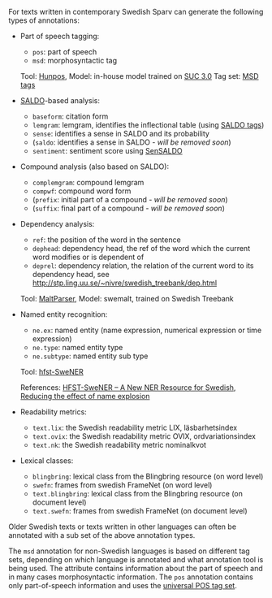 
For texts written in contemporary Swedish Sparv can generate the following types of annotations:

* Part of speech tagging:
    * `pos`: part of speech
    * `msd`: morphosyntactic tag

    Tool: [Hunpos](http://code.google.com/p/hunpos/),
    Model: in-house model trained on [SUC 3.0](/en/resources/suc3)
    Tag set: [MSD tags](https://spraakbanken.gu.se/korp/markup/msdtags.html)


* [SALDO](/en/resources/saldo)-based analysis:
    * `baseform`: citation form
    * `lemgram`: lemgram, identifies the inflectional table (using [SALDO tags](https://spraakbanken.gu.se/eng/research/saldo/tagset))
    * `sense`: identifies a sense in SALDO and its probability
    * (`saldo`: identifies a sense in SALDO - *will be removed soon*)
    * `sentiment`: sentiment score using [SenSALDO](/resurser/sensaldo)


* Compound analysis (also based on SALDO):
    * `complemgram`: compound lemgram
    * `compwf`: compound word form
    * (`prefix`: initial part of a compound - *will be removed soon*)
    * (`suffix`: final part of a compound - *will be removed soon*)


* Dependency analysis:
    * `ref`: the position of the word in the sentence
    * `dephead`: dependency head, the ref of the word which the current word modifies or is dependent of
    * `deprel`: dependency relation, the relation of the current word to its dependency head, see http://stp.ling.uu.se/~nivre/swedish_treebank/dep.html

    Tool: [MaltParser](http://www.maltparser.org/download.html),
    Model: swemalt, trained on Swedish Treebank


* Named entity recognition:
    * `ne.ex`: named entity (name expression, numerical expression or time expression)
    * `ne.type`: named entity type
    * `ne.subtype`: named entity sub type

    Tool: [hfst-SweNER](http://www.ling.helsinki.fi/users/janiemi/finclarin/ner/hfst-swener-0.9.3.tgz)

    References: [HFST-SweNER – A New NER Resource for Swedish](http://www.lrec-conf.org/proceedings/lrec2014/pdf/391_Paper.pdf), [Reducing the effect of name explosion](http://demo.spraakdata.gu.se/svedk/pbl/kokkinakisBNER.pdf)

* Readability metrics:
    * `text.lix`: the Swedish readability metric LIX, läsbarhetsindex
    * `text.ovix`: the Swedish readability metric OVIX, ordvariationsindex
    * `text.nk`: the Swedish readability metric nominalkvot


* Lexical classes:
    * `blingbring`: lexical class from the Blingbring resource (on word level)
    * `swefn`: frames from swedish FrameNet (on word level)
    * `text.blingbring`: lexical class from the Blingbring resource (on document level)
    * `text.swefn`: frames from swedish FrameNet (on document level)


Older Swedish texts or texts written in other languages can often be annotated
with a sub set of the above annotation types.

The `msd` annotation for non-Swedish languages is based on different tag sets,
depending on which language is annotated and what annotation tool is being used.
The attribute contains information about the part of speech and in many cases
morphosyntactic information.
The `pos` annotation contains only part-of-speech information and uses the
[universal POS tag set](http://universaldependencies.org/u/pos/).
